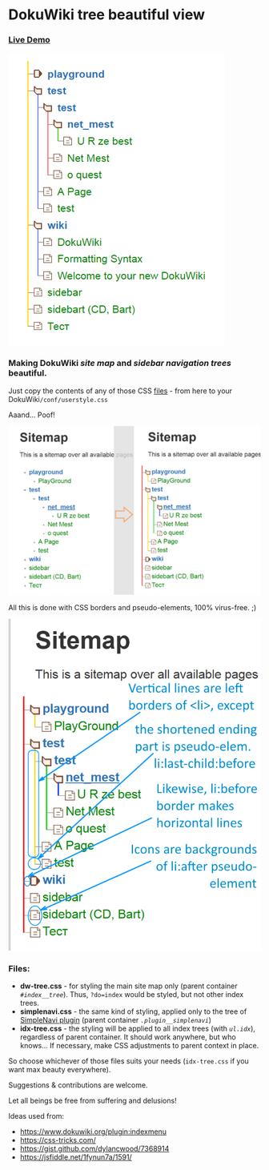 # DokuWiki tree beautiful view

### [Live Demo](https://xxx.obschy.ru/wiki/start?do=index)

![like this](https://github.com/chang-zhao/dokuwiki-tree/blob/master/tree.png)

### Making DokuWiki *site map* and *sidebar navigation trees* beautiful.

Just copy the contents of any of those CSS [files](#files) - from here to your DokuWiki`/conf/userstyle.css`

Aaand... Poof!

![DokuWiki Site Map with this CSS](https://github.com/chang-zhao/dokuwiki-tree/blob/master/dw-tree-css.png)

All this is done with CSS borders and pseudo-elements, 100% virus-free. ;)

![CSS explanation](https://github.com/chang-zhao/dokuwiki-tree/blob/master/dw-tree-css-annot.png)

### Files:

 * **dw-tree.css** - for styling the main site map only (parent container *`#index__tree`*). Thus, `?do=index` would be styled, but not other index trees.
 * **simplenavi.css** - the same kind of styling, applied only to the tree of [SimpleNavi plugin](https://www.dokuwiki.org/plugin:simplenavi) (parent container *`.plugin__simplenavi`*)
 * **idx-tree.css** - the styling will be applied to all index trees (with *`ul.idx`*), regardless of parent container. It should work anywhere, but who knows... If necessary, make CSS adjustments to parent context in place.

So choose whichever of those files suits your needs (`idx-tree.css` if you want max beauty everywhere).

Suggestions & contributions are welcome.

Let all beings be free from suffering and delusions!

Ideas used from:

 * https://www.dokuwiki.org/plugin:indexmenu
 * https://css-tricks.com/
 * https://gist.github.com/dylancwood/7368914
 * https://jsfiddle.net/1fynun7a/1591/
